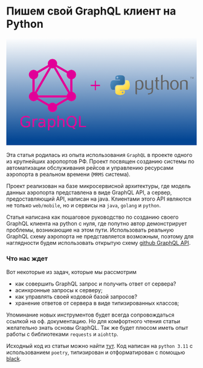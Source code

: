 # Пишем свой GraphQL клиент на Python

<img title="Cover" alt="Cover" src="/docs/Cover1.png">

Эта статья родилась из опыта использования `GraphQL` в проекте одного 
из крупнейших аэропортов РФ. Проект посвящен созданию системы по
автоматизации обслуживания рейсов и управлению ресурсами аэропорта
в реальном времени (`MRMS` система).

Проект реализован на базе микросервисной архитектуры, где модель данных
аэропорта представлена в виде GraphQL API, а сервер, предоставляющий API,
написан на java. Клиентами этого API являются не только `web/mobile`,
но и сервисы на `java`, `golang` и `python`.

Статья написана как пошаговое руководство по созданию своего GraphQL клиента на python с нуля,
где попутно автор демонстрирует проблемы, возникающие на этом пути.
Использовать реальную GraphQL схему аэропорта не представляется возможным,
поэтому для наглядности будем использовать открытую схему
[github GraphQL API](https://docs.github.com/en/graphql).

### Что нас ждет

Вот некоторые из задач, которые мы рассмотрим

- как совершить GraphQL запрос и получить ответ от сервера?
- асинхронные запросы к серверу;
- как управлять своей кодовой базой запросов?
- хранение ответов от сервера в виде типизированных классов;

Упоминание новых инструментов будет всегда сопровождаться ссылкой на оф. документацию.
Но для комфортного чтения статьи желательно знать основы GraphQL.
Так же будет плюсом иметь опыт работы с библиотеками `requests` и `aiohttp`.

Исходный код из статьи можно найти [тут](https://github.com/denisart/github-graphql-client). Код написан на `python 3.11`
с использованием `poetry`, типизирован и отформатирован с помощью [black](https://black.readthedocs.io/en/stable/).
